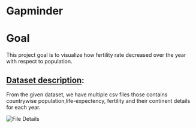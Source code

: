 # Gapminder

# Goal
This project goal is to visualize how fertility rate decreased over the year with respect to population.

## [Dataset description](https://github.com/rashed2940/gapminder/tree/main/data):
From the given dataset, we have multiple csv files those contains countrywise population,life-expectency, fertility and their continent details for each year. 

<p align="left">
  <img src="https://github.com/rashed2940/gapminder/tree/main/data/file_details.JPG"   title = "File Details">
</p>





